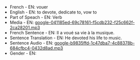 - French - EN: vouer
- English - EN: to devote, dedicate to, vow to
- Part of Speach - EN: Verb
- Media - EN:  [google-041185ed-69c78161-f5cdb232-f25c662f-2ca28201.mp3](./4.mp3)
- French Sentence - EN: Il a voué sa vie à la musique.
- Sentence Translation - EN: He devoted his life to music.
- Sentence Audio - EN:  [google-b9835ffd-1c47dba7-4c88378b-684cfbc4-0432d8ad.mp3](./9.mp3)
- Gender - EN: 